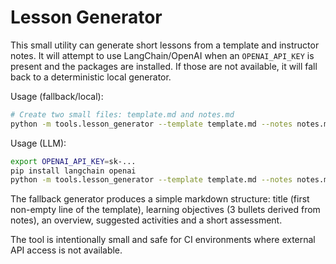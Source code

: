 Lesson Generator
================

This small utility can generate short lessons from a template and instructor notes. It will attempt to use LangChain/OpenAI when an `OPENAI_API_KEY` is present and the packages are installed. If those are not available, it will fall back to a deterministic local generator.

Usage (fallback/local):

```bash
# Create two small files: template.md and notes.md
python -m tools.lesson_generator --template template.md --notes notes.md
```

Usage (LLM):

```bash
export OPENAI_API_KEY=sk-...
pip install langchain openai
python -m tools.lesson_generator --template template.md --notes notes.md --model gpt-4o-mini
```

The fallback generator produces a simple markdown structure: title (first non-empty line of the template), learning objectives (3 bullets derived from notes), an overview, suggested activities and a short assessment.

The tool is intentionally small and safe for CI environments where external API access is not available.
